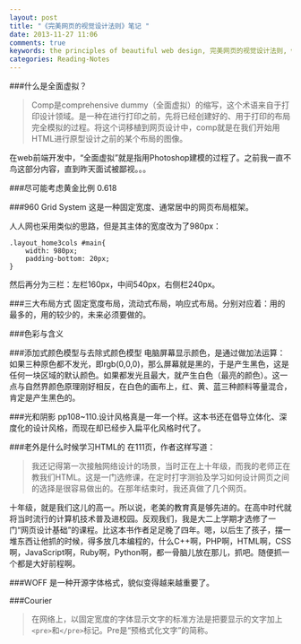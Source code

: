 ```yaml
---
layout: post
title: "《完美网页的视觉设计法则》笔记 "
date: 2013-11-27 11:06
comments: true
keywords: the principles of beautiful web design, 完美网页的视觉设计法则, web前端, 设计, 切图
categories: Reading-Notes
---
```


###什么是全面虚拟？
> Comp是comprehensive dummy（全面虚拟）的缩写，这个术语来自于打印设计领域。是一种在进行打印之前，先将已经创建好的、用于打印的布局完全模拟的过程。将这个词移植到网页设计中，comp就是在我们开始用HTML进行原型设计之前的某个布局的图像。

在web前端开发中，“全面虚拟”就是指用Photoshop建模的过程了。之前我一直不鸟这部分内容，直到昨天面试被鄙视。。。
<!-- more -->
###尽可能考虑黄金比例
0.618

###960 Grid System
这是一种固定宽度、通常居中的网页布局框架。

人人网也采用类似的思路，但是其主体的宽度改为了980px：

	.layout_home3cols #main{
		width: 980px;
		padding-bottom: 20px;
	}
然后再分为三栏：左栏160px，中间540px，右侧栏240px。

###三大布局方式
固定宽度布局，流动式布局，响应式布局。分别对应着：用的最多的，用的较少的，未来必须要做的。

###色彩与含义

###添加式颜色模型与去除式颜色模型
电脑屏幕显示颜色，是通过做加法运算：如果三种原色都不发光，即rgb(0,0,0)，那么屏幕就是黑的，于是产生黑色，这是任何一块区域的默认颜色。如果都发光且最大，就产生白色（最亮的颜色）。这一点与自然界颜色原理刚好相反，在白色的画布上，红、黄、蓝三种颜料等量混合，肯定是产生黑色的。

###光和阴影
pp108~110.设计风格真是一年一个样。这本书还在倡导立体化、深度化的设计风格，而现在却已经步入扁平化风格时代了。

###老外是什么时候学习HTML的
在111页，作者这样写道：

> 我还记得第一次接触网络设计的场景，当时正在上十年级，而我的老师正在教我们HTML。这是一门选修课，在定时打字测验及学习如何设计网页之间的选择是很容易做出的。在那年结束时，我还真做了几个网页。

十年级，就是我们这儿的高一。所以说，老美的教育真是够先进的。在高中时代就将当时流行的计算机技术普及进校园。反观我们，我是大二上学期才选修了一门“网页设计基础”的课程。比这本书作者足足晚了四年。嗯，以后生了孩子，摆一堆东西让他抓的时候，得多放几本编程的，什么C++啊，PHP啊，HTML啊，CSS啊，JavaScript啊，Ruby啊，Python啊，都一骨脑儿放在那儿，抓吧。随便抓一个都是大好前程啊。

###WOFF
是一种开源字体格式，貌似变得越来越重要了。

###Courier
> 在网络上，以固定宽度的字体显示文字的标准方法是把要显示的文字加上`<pre>`和`</pre>`标记。Pre是“预格式化文字”的简称。